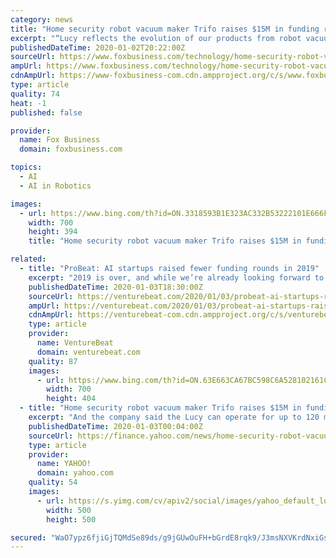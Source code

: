 ```yaml
---
category: news
title: "Home security robot vacuum maker Trifo raises $15M in funding round"
excerpt: "“Lucy reflects the evolution of our products from robot vacuums to AIoT-enabled (Artificial Intelligence/Internet of Things) home robots that can assist with a wide range of features that help people with their life and work,” CEO Zhe Zhang sai"
publishedDateTime: 2020-01-02T20:22:00Z
sourceUrl: https://www.foxbusiness.com/technology/home-security-robot-vacuum-trifo-raises-15m-funding-round
ampUrl: https://www.foxbusiness.com/technology/home-security-robot-vacuum-trifo-raises-15m-funding-round.amp
cdnAmpUrl: https://www-foxbusiness-com.cdn.ampproject.org/c/s/www.foxbusiness.com/technology/home-security-robot-vacuum-trifo-raises-15m-funding-round.amp
type: article
quality: 74
heat: -1
published: false

provider:
  name: Fox Business
  domain: foxbusiness.com

topics:
  - AI
  - AI in Robotics

images:
  - url: https://www.bing.com/th?id=ON.3318593B1E323AC332B53222101E666F
    width: 700
    height: 394
    title: "Home security robot vacuum maker Trifo raises $15M in funding round"

related:
  - title: "ProBeat: AI startups raised fewer funding rounds in 2019"
    excerpt: "2019 is over, and while we’re already looking forward to AI in 2020, there’s still plenty to say about the past year. While funding news isn’t as critical to our coverage here at VentureBeat as it once was, we do still follow the money for transformative tech. Nowadays, that includes AI. In 2019, AI startups raised more money than in 2018 ..."
    publishedDateTime: 2020-01-03T18:30:00Z
    sourceUrl: https://venturebeat.com/2020/01/03/probeat-ai-startups-raised-fewer-funding-rounds-in-2019/
    ampUrl: https://venturebeat.com/2020/01/03/probeat-ai-startups-raised-fewer-funding-rounds-in-2019/amp/
    cdnAmpUrl: https://venturebeat-com.cdn.ampproject.org/c/s/venturebeat.com/2020/01/03/probeat-ai-startups-raised-fewer-funding-rounds-in-2019/amp/
    type: article
    provider:
      name: VentureBeat
      domain: venturebeat.com
    quality: 87
    images:
      - url: https://www.bing.com/th?id=ON.63E663CA67BC598C6A528102161C8A66
        width: 700
        height: 404
  - title: "Home security robot vacuum maker Trifo raises $15M in funding round"
    excerpt: "And the company said the Lucy can operate for up to 120 minutes between charges. “Lucy reflects the evolution of our products from robot vacuums to AIoT-enabled (Artificial Intelligence/Internet of Things) home robots that can assist with a wide range of features that help people with their life and work,” CEO Zhe Zhang said. Trifo said it ..."
    publishedDateTime: 2020-01-03T00:04:00Z
    sourceUrl: https://finance.yahoo.com/news/home-security-robot-vacuum-maker-201900349.html
    type: article
    provider:
      name: YAHOO!
      domain: yahoo.com
    quality: 54
    images:
      - url: https://s.yimg.com/cv/apiv2/social/images/yahoo_default_logo.png
        width: 500
        height: 500

secured: "WaO7ypz6fjiGjTQMdSe89ds/g9jGUwOuFH+bGrdE8rqk9/J3msNXVKrdNxiGsS6N8QgL7oHpsiH1MYw4Kw3+9tsxxpIPDH7fsYqyY4uXPuL6SrYAOKWYLzY5JCFa6OVIvMj22v6KMJVkEy9P8uRdxrego/LKCIwnFKLyV4cArt8Lc4RZ4pFwFTn/urCCIhxljH4gV6vRrZ8Z/hzecSDAeHaXpi+eM7yf65gWxR4Lq8Qsk8WcELs/Ups3Xy+bjc4sOp6zfzZ69chUgZ5h1G1GuQ==;Webf+lyU34WNJExaoDxrpw=="
---
```


